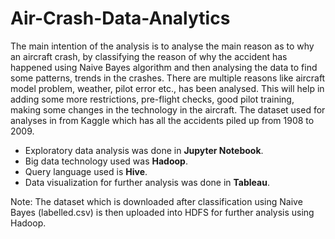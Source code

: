 # Air-Crash-Data-Analytics

The main intention of the analysis is to analyse the main reason as to why an aircraft crash, by classifying the reason of why the accident has happened using Naive Bayes algorithm and then analysing the data to find some patterns, trends in the crashes. There are multiple reasons like aircraft model problem, weather, pilot error etc., has been analysed. This will help in adding some more restrictions, pre-flight checks, good pilot training, making some changes in the technology in the aircraft. The dataset used for analyses in from Kaggle which has all the accidents piled up from 1908 to 2009.

- Exploratory data analysis was done in **Jupyter Notebook**.
- Big data technology used was **Hadoop**.
- Query language used is **Hive**.
- Data visualization for further analysis was done in **Tableau**.

Note: The dataset which is downloaded after classification using Naive Bayes (labelled.csv) is then uploaded into HDFS for further analysis using Hadoop.
